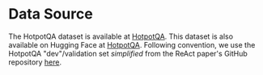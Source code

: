 # Data Source

The HotpotQA dataset is available at [HotpotQA](https://hotpotqa.github.io/).
This dataset is also available on Hugging Face at [HotpotQA](https://huggingface.co/datasets/hotpot_qa).
Following convention, we use the HotpotQA "dev"/validation set *simplified* from the ReAct paper's GitHub repository [here](https://github.com/ysymyth/ReAct/tree/master/data).